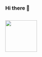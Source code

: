 ### Hi there 👋 
## <a href="linkedin.com/diaz-cristina" target="blank"><img align="center" src="https://www.flaticon.com/free-icon/linkedin_3536569" height="100" /></a>
<!--
**cristinadz/cristinadz** is a ✨ _special_ ✨ repository because its `README.md` (this file) appears on your GitHub profile.

Here are some ideas to get you started:

- 🔭 I’m currently working on ...
- 🌱 I’m currently learning ...
- 👯 I’m looking to collaborate on ...
- 🤔 I’m looking for help with ...
- 💬 Ask me about ...
- 📫 How to reach me: ...
- 😄 Pronouns: ...
- ⚡ Fun fact: ...

-->
